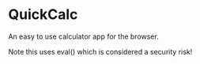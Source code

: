 # QuickCalc

An easy to use calculator app for the browser.

Note this uses eval() which is considered a security risk!
